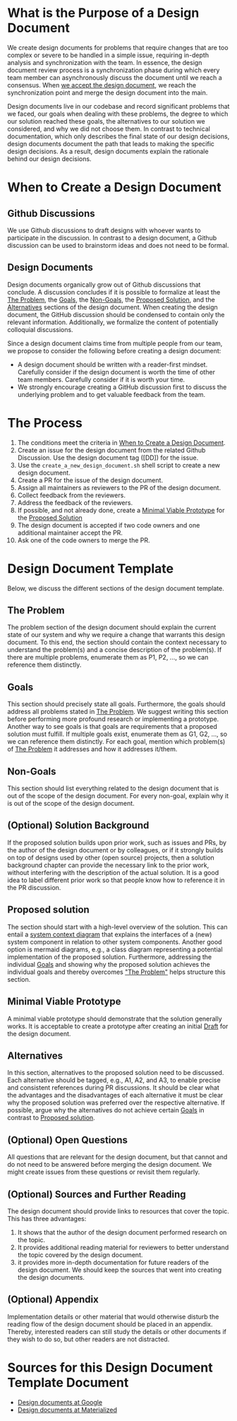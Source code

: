 # What is the Purpose of a Design Document
We create design documents for problems that require changes that are too complex or severe to be handled in a simple issue, requiring in-depth analysis and synchronization with the team.
In essence, the design document review process is a synchronization phase during which every team member can asynchronously discuss the document until we reach a consensus. 
When [we accept the design document](#how-is-a-design-document-accepted), we reach the synchronization point and merge the design document into the main. 

Design documents live in our codebase and record significant problems that we faced, our goals when dealing with these problems, the degree to which our solution reached these goals, the alternatives to our solution we considered, and why we did not choose them. In contrast to technical documentation, which only describes the final state of our design decisions, design documents document the path that leads to making the specific design decisions. As a result, design documents explain the rationale behind our design decisions.

# When to Create a Design Document
## Github Discussions
We use Github discussions to draft designs with whoever wants to participate in the discussion. In contrast to a design document, a Github discussion can be used to brainstorm ideas and does not need to be formal.

## Design Documents
Design documents organically grow out of Github discussions that conclude. A discussion concludes if it is possible to formalize at least the [The Problem](#the-problem), the [Goals](#goals), the [Non-Goals](#non-goals), the [Proposed Solution](#proposed-solution), and the [Alternatives](#alternatives) sections of the design document. When creating the design document, the GitHub discussion should be condensed to contain only the relevant information. Additionally, we formalize the content of potentially colloquial discussions.

Since a design document claims time from multiple people from our team, we propose to consider the following before creating a design document:
- A design document should be written with a reader-first mindset. Carefully consider if the design document is worth the time of other team members. Carefully consider if it is worth your time.
- We strongly encourage creating a GitHub discussion first to discuss the underlying problem and to get valuable feedback from the team.

# The Process
1. The conditions meet the criteria in [When to Create a Design Document](#when-to-create-a-design-document).
2. Create an issue for the design document from the related Github Discussion. Use the design document tag ([DD]) for the issue.
3. Use the `create_a_new_design_document.sh` shell script to create a new design document.
4. Create a PR for the issue of the design document.
5. Assign all maintainers as reviewers to the PR of the design document.
6. Collect feedback from the reviewers.
7. Address the feedback of the reviewers.
8. If possible, and not already done, create a [Minimal Viable Prototype](#minimal-viable-prototype) for the [Proposed Solution](#proposed-solution)
9. The design document is accepted if two code owners and one additional maintainer accept the PR. 
10. Ask one of the code owners to merge the PR.

# Design Document Template
Below, we discuss the different sections of the design document template.

## The Problem
The problem section of the design document should explain the current state of our system and why we require a change that warrants this design document. To this end, the section should contain the context necessary to understand the problem(s) and a concise description of the problem(s). If there are multiple problems, enumerate them as P1, P2, ..., so we can reference them distinctly.

## Goals
This section should precisely state all goals. Furthermore, the goals should address all problems stated in [The Problem](#the-problem). We suggest writing this section before performing more profound research or implementing a prototype. Another way to see goals is that goals are requirements that a proposed solution must fulfill. If multiple goals exist, enumerate them as G1, G2, ..., so we can reference them distinctly. For each goal, mention which problem(s) of [The Problem](#the-problem) it addresses and how it addresses it/them.

## Non-Goals
This section should list everything related to the design document that is out of the scope of the design document. For every non-goal, explain why it is out of the scope of the design document.

## (Optional) Solution Background
If the proposed solution builds upon prior work, such as issues and PRs, by the author of the design document or by colleagues, or if it strongly builds on top of designs used by other (open source) projects, then a solution background chapter can provide the necessary link to the prior work, without interfering with the description of the actual solution.
It is a good idea to label different prior work so that people know how to reference it in the PR discussion.

## Proposed solution
The section should start with a high-level overview of the solution. This can entail a [system context diagram](https://en.wikipedia.org/wiki/System_context_diagram) that explains the interfaces of a (new) system component in relation to other system components. Another good option is mermaid diagrams, e.g., a class diagram representing a potential implementation of the proposed solution.
Furthermore, addressing the individual [Goals](#goals) and showing why the proposed solution achieves the individual goals and thereby overcomes ["The Problem"](#the-problem) helps structure this section.

## Minimal Viable Prototype
A minimal viable prototype should demonstrate that the solution generally works. It is acceptable to create a prototype after creating an initial [Draft](#draft) for the design document.

## Alternatives
In this section, alternatives to the proposed solution need to be discussed. Each alternative should be tagged, e.g., A1, A2, and A3, to enable precise and consistent references during PR discussions.
It should be clear what the advantages and the disadvantages of each alternative it must be clear why the proposed solution was preferred over the respective alternative. If possible, argue why the alternatives do not achieve certain [Goals](#goals) in contrast to [Proposed solution](#proposed-solution).

## (Optional) Open Questions
All questions that are relevant for the design document, but that cannot and do not need to be answered before merging the design document. We might create issues from these questions or revisit them regularly.

## (Optional) Sources and Further Reading
The design document should provide links to resources that cover the topic. This has three advantages:
1. It shows that the author of the design document performed research on the topic. 
2. It provides additional reading material for reviewers to better understand the topic covered by the design document. 
3. it provides more in-depth documentation for future readers of the design document. 
We should keep the sources that went into creating the design documents.

## (Optional) Appendix
Implementation details or other material that would otherwise disturb the reading flow of the design document should be placed in an appendix. Thereby, interested readers can still study the details or other documents if they wish to do so, but other readers are not distracted.

# Sources for this Design Document Template Document
- [Design documents at Google](https://www.industrialempathy.com/posts/design-docs-at-google/)
- [Design documents at Materialized](https://github.com/MaterializeInc/materialize/tree/main/doc/developer/design)
